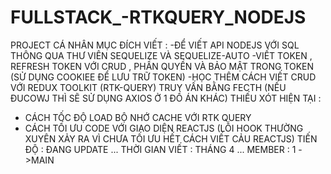 # FULLSTACK_-RTKQUERY_NODEJS
PROJECT CÁ NHÂN
MỤC ĐÍCH VIẾT :
-ĐỂ VIẾT API NODEJS VỚI SQL THÔNG QUA THƯ VIÊN SEQUELIZE VÀ SEQUELIZE-AUTO 
-VIẾT TOKEN , REFRESH TOKEN VỚI  CRUD , PHẦN QUYỀN VÀ BẢO MẬT TRONG TOKEN (SỬ DỤNG COOKIEE ĐỂ LƯU TRỮ TOKEN)
-HỌC THÊM CÁCH VIẾT CRUD VỚI REDUX TOOLKIT (RTK-QUERY) TRUY VẤN BẰNG FECTH (NẾU ĐUCOWJ THÌ SẼ SỬ DỤNG AXIOS Ở 1 ĐỒ ÁN KHÁC)
THIẾU XÓT HIỆN TẠI :
- CÁCH TỐC ĐỘ LOAD BỘ NHỚ CACHE VỚI RTK QUERY
- CÁCH TỐI ƯU CODE VỚI GIAO DIỆN REACTJS (LỖI HOOK THƯỜNG XUYÊN XẢY RA VÌ CHƯA TỐI ƯU HẾT CÁCH VIẾT CẢU REACTJS)
TIẾN ĐỘ : ĐANG UPDATE ...
THỜI GIAN VIẾT : THÁNG 4 ...
MEMBER : 1 ->MAIN
